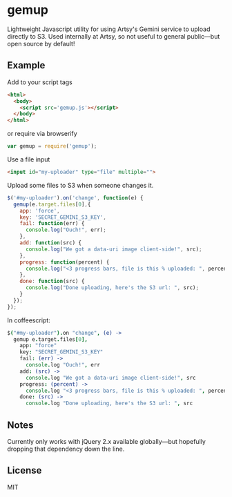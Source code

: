 # gemup

Lightweight Javascript utility for using Artsy's Gemini service to upload directly to S3. Used internally at Artsy, so not useful to general public—but open source by default!

## Example

Add to your script tags

````html
<html>
  <body>
    <script src='gemup.js'></script>
  </body>
</html>
````

or require via browserify

````javascript
var gemup = require('gemup');
````

Use a file input

````html
<input id="my-uploader" type="file" multiple="">
````

Upload some files to S3 when someone changes it.

````javascript
$('#my-uploader').on('change', function(e) {
  gemup(e.target.files[0],{
    app: 'force',
    key: 'SECRET_GEMINI_S3_KEY',
    fail: function(err) {
      console.log("Ouch!", err);
    },
    add: function(src) {
      console.log("We got a data-uri image client-side!", src);
    },
    progress: function(percent) {
      console.log("<3 progress bars, file is this % uploaded: ", percent);
    },
    done: function(src) {
      console.log("Done uploading, here's the S3 url: ", src);
    }
  });
});
````

In coffeescript:

````coffeescript
$("#my-uploader").on "change", (e) ->
  gemup e.target.files[0],
    app: "force"
    key: "SECRET_GEMINI_S3_KEY"
    fail: (err) ->
      console.log "Ouch!", err
    add: (src) ->
      console.log "We got a data-uri image client-side!", src
    progress: (percent) ->
      console.log "<3 progress bars, file is this % uploaded: ", percent
    done: (src) ->
      console.log "Done uploading, here's the S3 url: ", src
````

## Notes

Currently only works with jQuery 2.x available globally—but hopefully dropping that dependency down the line.

## License

MIT
